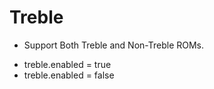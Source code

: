 # Treble
  - Support Both Treble and Non-Treble ROMs.

* treble.enabled = true
* treble.enabled = false
